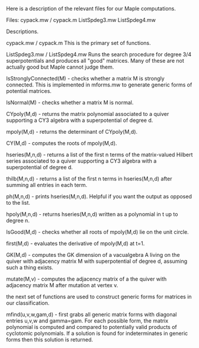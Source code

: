 Here is a description of the relevant files for our Maple computations.

Files:
cypack.mw / cypack.m
ListSpdeg3.mw 
ListSpdeg4.mw

Descriptions.

cypack.mw / cypack.m
This is the primary set of functions.

ListSpdeg3.mw / ListSpdeg4.mw
Runs the search procedure for degree 3/4 superpotentials and produces all "good" matrices.
Many of these are not actually good but Maple cannot judge them.

IsStronglyConnected(M) - checks whether a matrix M is strongly connected. This is implemented in mforms.mw to generate generic forms of potential matrices.

IsNormal(M) - checks whether a matrix M is normal.

CYpoly(M,d) - returns the matrix polynomial associated to a quiver supporting a CY3 algebra with a superpotential of degree d.

mpoly(M,d) - returns the determinant of CYpoly(M,d).

CY(M,d) - computes the roots of mpoly(M,d).

hseries(M,n,d) - returns a list of the first n terms of the matrix-valued Hilbert series associated to a quiver supporting a CY3 algebra with a superpotential of degree d.

thilb(M,n,d) - returns a list of the first n terms in hseries(M,n,d) after summing all entries in each term.

ph(M,n,d) - prints hseries(M,n,d). Helpful if you want the output as opposed to the list.

hpoly(M,n,d) - returns hseries(M,n,d) written as a polynomial in t up to degree n.

IsGood(M,d) - checks whether all roots of mpoly(M,d) lie on the unit circle.

first(M,d) - evaluates the derivative of mpoly(M,d) at t=1.

GK(M,d) - computes the GK dimension of a vacualgebra A living on the quiver with adjacency matrix M with superpotential of degree d, assuming such a thing exists.

mutate(M,v) - computes the adjacency matrix of a the quiver with adjacency matrix M
after mutation at vertex v.

the next set of functions are used to construct generic forms for matrices
in our classification.

mfind(u,v,w,gam,d) - first grabs all generic matrix forms with diagonal entries u,v,w and gamma=gam. For each possible form, the matrix polynomial is computed and compared to potentially valid products of cyclotomic polynomials. If a solution is found for indeterminates in generic forms then this solution is returned.
